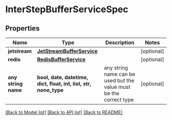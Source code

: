 # InterStepBufferServiceSpec


## Properties
Name | Type | Description | Notes
------------ | ------------- | ------------- | -------------
**jetstream** | [**JetStreamBufferService**](JetStreamBufferService.md) |  | [optional] 
**redis** | [**RedisBufferService**](RedisBufferService.md) |  | [optional] 
**any string name** | **bool, date, datetime, dict, float, int, list, str, none_type** | any string name can be used but the value must be the correct type | [optional]

[[Back to Model list]](../README.md#documentation-for-models) [[Back to API list]](../README.md#documentation-for-api-endpoints) [[Back to README]](../README.md)


